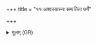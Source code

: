 +++
title = "११ अश्वस्यास्नः सम्पतिता पर्णे"

+++
<details><summary>मूलम् (GR)</summary>

+++(PSK 20.52.11)+++अश्वस्यास्नः संपतिता +++(aśvaḥsyāstnaḥ V/122)+++  
पर्णे ते वसतिष् कृता ।  
असृक् पतत्रिणाम् असि  
जहि वामून् प्र बाधम ॥
</details>